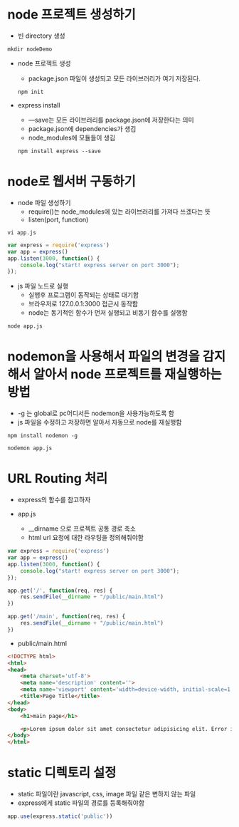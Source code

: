 # node 프로젝트 생성하기
- 빈 directory 생성  
```shell
mkdir nodeDemo
```

- node 프로젝트 생성  
  - package.json 파일이 생성되고 모든 라이브러리가 여기 저장된다.  
  ```shell
  npm init
  ```

- express install
  - —save는 모든 라이브러리를 package.json에 저장한다는 의미
  - package.json에 dependencies가 생김
  - node_modules에 모듈들이 생김
  ```shell
  npm install express --save
  ```
 
 # node로 웹서버 구동하기
 - node 파일 생성하기
    - require()는 node_modules에 있는 라이브러리를 가져다 쓰겠다는 뜻
    - listen(port, function)

```shell
vi app.js
```

```javascript
var express = require('express')
var app = express()
app.listen(3000, function() {
	console.log("start! express server on port 3000");
});
```

- js 파일 노드로 실행
    - 실행후 프로그램이 동작되는 상태로 대기함
    - 브라우저로 127.0.0.1:3000 접근시 동작함
    - node는 동기적인 함수가 먼저 실행되고 비동기 함수를 실행함

```shell
node app.js
```

# nodemon을 사용해서 파일의 변경을 감지해서 알아서 node 프로젝트를 재실행하는 방법
- -g 는 global로 pc어디서든 nodemon을 사용가능하도록 함
- js 파일을 수정하고 저장하면 알아서 자동으로 node를 재실행함
```shell
npm install nodemon -g

nodemon app.js
```

# URL Routing 처리

- express의 함수를 참고하자

- app.js
    - __dirname 으로 프로젝트 공통 경로 축소
    - html url 요청에 대한 라우팅을 정의해줘야함

```javascript
var express = require('express')
var app = express()
app.listen(3000, function() {
	console.log("start! express server on port 3000");
});

app.get('/', function(req, res) {
	res.sendFile(__dirname + "/public/main.html")
})

app.get('/main', function(req, res) {
	res.sendFile(__dirname + "/public/main.html")
})
```

- public/main.html

```html
<!DOCTYPE html>
<html>
<head>
    <meta charset='utf-8'>
    <meta name='description' content=''>
    <meta name='viewport' content='width=device-width, initial-scale=1'>
    <title>Page Title</title>
</head>
<body>
    <h1>main page</h1>

    <p>Lorem ipsum dolor sit amet consectetur adipisicing elit. Error ipsam temporibus voluptatum nisi corrupti fuga tempora, quaerat illum ipsum ducimus quo facilis recusandae, asperiores et id repellat at ea laboriosam!</p>
</body>
</html>
```

# static 디렉토리 설정

- static 파일이란 javascript, css, image 파일 같은 변하지 않는 파일
- express에게 static 파일의 경로를 등록해줘야함

```javascript
app.use(express.static('public'))
```
